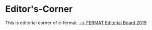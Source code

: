 # Editor's-Corner
This is editorial corner of e-fermat.
[--> FERMAT Editorial Board 2019](https://archive.org/details/fermat-editorial-board)
